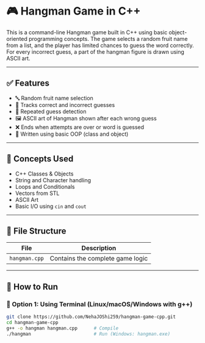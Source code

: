 # 🎮 Hangman Game in C++

This is a command-line Hangman game built in C++ using basic object-oriented programming concepts. The game selects a random fruit name from a list, and the player has limited chances to guess the word correctly. For every incorrect guess, a part of the hangman figure is drawn using ASCII art.

---

## ✅ Features

- 🔤 Random fruit name selection  
- 🎯 Tracks correct and incorrect guesses  
- 🔁 Repeated guess detection  
- 🖼️ ASCII art of Hangman shown after each wrong guess  
- ❌ Ends when attempts are over or word is guessed  
- 🧱 Written using basic OOP (class and object)  

---

## 🧠 Concepts Used

- C++ Classes & Objects  
- String and Character handling  
- Loops and Conditionals  
- Vectors from STL  
- ASCII Art  
- Basic I/O using `cin` and `cout`  

---

## 📁 File Structure

| File         | Description                 |
|--------------|-----------------------------|
| `hangman.cpp`| Contains the complete game logic |

---

## 🚀 How to Run

### 🔹 Option 1: Using Terminal (Linux/macOS/Windows with g++)

```bash
git clone https://github.com/NehaJOShi259/hangman-game-cpp.git
cd hangman-game-cpp
g++ -o hangman hangman.cpp      # Compile
./hangman                       # Run (Windows: hangman.exe)

